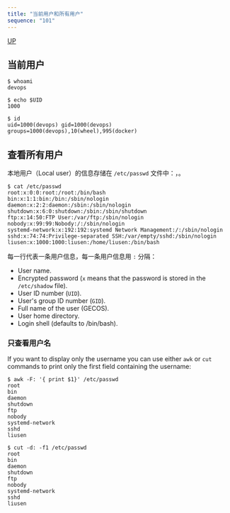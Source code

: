 ```yaml
---
title: "当前用户和所有用户"
sequence: "101"
---
```


[UP](/linux.html)


## 当前用户

```text
$ whoami
devops

$ echo $UID
1000

$ id
uid=1000(devops) gid=1000(devops) groups=1000(devops),10(wheel),995(docker)
```

## 查看所有用户

本地用户（Local user）的信息存储在 `/etc/passwd` 文件中：，。

```text
$ cat /etc/passwd
root:x:0:0:root:/root:/bin/bash
bin:x:1:1:bin:/bin:/sbin/nologin
daemon:x:2:2:daemon:/sbin:/sbin/nologin
shutdown:x:6:0:shutdown:/sbin:/sbin/shutdown
ftp:x:14:50:FTP User:/var/ftp:/sbin/nologin
nobody:x:99:99:Nobody:/:/sbin/nologin
systemd-network:x:192:192:systemd Network Management:/:/sbin/nologin
sshd:x:74:74:Privilege-separated SSH:/var/empty/sshd:/sbin/nologin
liusen:x:1000:1000:liusen:/home/liusen:/bin/bash
```

每一行代表一条用户信息，每一条用户信息用 `:` 分隔：

- User name.
- Encrypted password (`x` means that the password is stored in the `/etc/shadow` file).
- User ID number (`UID`).
- User's group ID number (`GID`).
- Full name of the user (GECOS).
- User home directory.
- Login shell (defaults to /bin/bash).

### 只查看用户名

If you want to display only the username you can use either `awk` or `cut` commands
to print only the first field containing the username:

```text
$ awk -F: '{ print $1}' /etc/passwd
root
bin
daemon
shutdown
ftp
nobody
systemd-network
sshd
liusen
```

```text
$ cut -d: -f1 /etc/passwd
root
bin
daemon
shutdown
ftp
nobody
systemd-network
sshd
liusen
```
